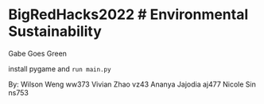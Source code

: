 # BigRedHacks2022 # Environmental Sustainability 
Gabe Goes Green 

install pygame and
`run main.py`


By:
Wilson Weng ww373
Vivian Zhao vz43
Ananya Jajodia aj477
Nicole Sin ns753
